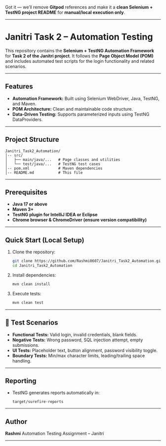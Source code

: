 Got it — we’ll remove **Gitpod** references and make it a **clean Selenium + TestNG project README** for **manual/local execution only**.

---

# Janitri Task 2 – Automation Testing

This repository contains the **Selenium + TestNG Automation Framework** for **Task 2 of the Janitri project**.
It follows the **Page Object Model (POM)** and includes automated test scripts for the login functionality and related scenarios.

---

##  Features

* **Automation Framework:** Built using Selenium WebDriver, Java, TestNG, and Maven.
* **POM Architecture:** Clean and maintainable code structure.
* **Data-Driven Testing:** Supports parameterized inputs using TestNG DataProviders.

---

##  Project Structure

```
Janitri_Task2_Automation/
│-- src/
│   ├── main/java/...   # Page classes and utilities
│   └── test/java/...   # TestNG test cases
│-- pom.xml             # Maven dependencies
│-- README.md           # This file
```

---

##  Prerequisites

* **Java 17 or above**
* **Maven 3+**
* **TestNG plugin for IntelliJ IDEA or Eclipse**
* **Chrome browser & ChromeDriver (ensure version compatibility)**

---

##  Quick Start (Local Setup)

1. Clone the repository:

   ```bash
   git clone https://github.com/Rashmi0607/Janitri_Task2_Automation.git
   cd Janitri_Task2_Automation
   ```
2. Install dependencies:

   ```bash
   mvn clean install
   ```
3. Execute tests:

   ```bash
   mvn clean test
   ```

---

## 🧪 Test Scenarios

* **Functional Tests:** Valid login, invalid credentials, blank fields.
* **Negative Tests:** Wrong password, SQL injection attempt, empty submissions.
* **UI Tests:** Placeholder text, button alignment, password visibility toggle.
* **Boundary Tests:** Min/max character limits, leading/trailing space handling.

---

##  Reporting

* TestNG generates reports automatically in:

  ```
  target/surefire-reports
  ```

---

##  Author

**Rashmi**
Automation Testing Assignment – Janitri

---

